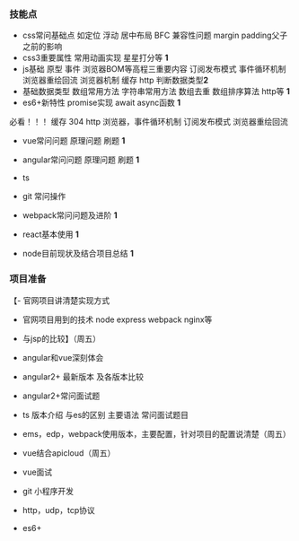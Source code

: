 ### 技能点
- css常问基础点 如定位 浮动 居中布局 BFC 兼容性问题 margin padding父子之前的影响
- css3重要属性 常用动画实现 星星打分等 **1**
- js基础 原型 事件 浏览器BOM等高程三重要内容 订阅发布模式  事件循环机制  浏览器重绘回流 浏览器机制  缓存 http 判断数据类型**2**
-  基础数据类型 数组常用方法 字符串常用方法 数组去重 数组排序算法 http等 **1**
- es6+新特性 promise实现 await async函数 **1**

必看！！！ 缓存 304 http 浏览器，事件循环机制 订阅发布模式 浏览器重绘回流  

- vue常问问题 原理问题 刷题 **1**
- angular常问问题 原理问题 刷题 **1**
- ts
- git 常问操作 
- webpack常问问题及进阶 **1**

- react基本使用 **1**
- node目前现状及结合项目总结 **1**


### 项目准备
【- 官网项目讲清楚实现方式
- 官网项目用到的技术 node express webpack nginx等
- 与jsp的比较】（周五）
  
- angular和vue深刻体会
- angular2+ 最新版本 及各版本比较
- angular2+常问面试题
- ts 版本介绍 与es的区别 主要语法 常问面试题目

- ems，edp，webpack使用版本，主要配置，针对项目的配置说清楚（周五）
-  vue结合apicloud（周五）

  
-  vue面试
-  git 小程序开发
-  http，udp，tcp协议
-  es6+

